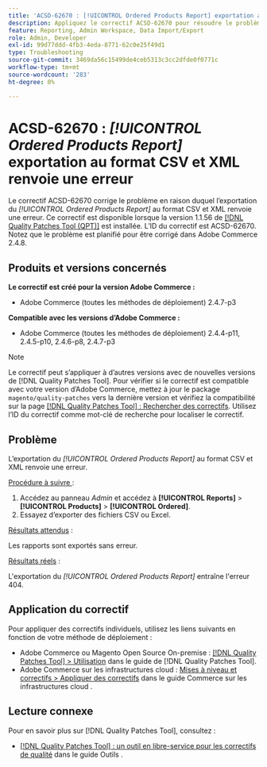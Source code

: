 ```yaml
---
title: 'ACSD-62670 : [!UICONTROL Ordered Products Report] exportation au format CSV et XML renvoie une erreur 404'
description: Appliquez le correctif ACSD-62670 pour résoudre le problème d’Adobe Commerce où l’exportation du [!UICONTROL Ordered Products Report] au format CSV et XML renvoie une erreur.
feature: Reporting, Admin Workspace, Data Import/Export
role: Admin, Developer
exl-id: 99d77ddd-4fb3-4eda-8771-62c0e25f49d1
type: Troubleshooting
source-git-commit: 3469da56c15499de4ceb5313c3cc2dfde0f0771c
workflow-type: tm+mt
source-wordcount: '283'
ht-degree: 0%

---
```


# ACSD-62670 : *[!UICONTROL Ordered Products Report]* exportation au format CSV et XML renvoie une erreur

Le correctif ACSD-62670 corrige le problème en raison duquel l’exportation du *[!UICONTROL Ordered Products Report]* au format CSV et XML renvoie une erreur. Ce correctif est disponible lorsque la version 1.1.56 de [[!DNL Quality Patches Tool (QPT)]](https://experienceleague.adobe.com/docs/commerce-operations/tools/quality-patches-tool/usage.html) est installée. L’ID du correctif est ACSD-62670. Notez que le problème est planifié pour être corrigé dans Adobe Commerce 2.4.8.

## Produits et versions concernés

**Le correctif est créé pour la version Adobe Commerce :**

* Adobe Commerce (toutes les méthodes de déploiement) 2.4.7-p3

**Compatible avec les versions d’Adobe Commerce :**

* Adobe Commerce (toutes les méthodes de déploiement) 2.4.4-p11, 2.4.5-p10, 2.4.6-p8, 2.4.7-p3

>[!NOTE]
>
>Le correctif peut s’appliquer à d’autres versions avec de nouvelles versions de [!DNL Quality Patches Tool]. Pour vérifier si le correctif est compatible avec votre version d’Adobe Commerce, mettez à jour le package `magento/quality-patches` vers la dernière version et vérifiez la compatibilité sur la page [[!DNL Quality Patches Tool] : Rechercher des correctifs](https://experienceleague.adobe.com/tools/commerce-quality-patches/index.html). Utilisez l’ID du correctif comme mot-clé de recherche pour localiser le correctif.

## Problème

L’exportation du *[!UICONTROL Ordered Products Report]* au format CSV et XML renvoie une erreur.

<u>Procédure à suivre </u> :

1. Accédez au panneau *Admin* et accédez à **[!UICONTROL Reports]** > **[!UICONTROL Products]** > **[!UICONTROL Ordered]**.
1. Essayez d’exporter des fichiers CSV ou Excel.

<u>Résultats attendus</u> :

Les rapports sont exportés sans erreur.

<u>Résultats réels</u> :

L&#39;exportation du *[!UICONTROL Ordered Products Report]* entraîne l&#39;erreur 404.

## Application du correctif

Pour appliquer des correctifs individuels, utilisez les liens suivants en fonction de votre méthode de déploiement :

* Adobe Commerce ou Magento Open Source On-premise : [[!DNL Quality Patches Tool] > Utilisation](/help/tools/quality-patches-tool/usage.md) dans le guide de [!DNL Quality Patches Tool].
* Adobe Commerce sur les infrastructures cloud : [Mises à niveau et correctifs > Appliquer des correctifs](https://experienceleague.adobe.com/docs/commerce-cloud-service/user-guide/develop/upgrade/apply-patches.html) dans le guide Commerce sur les infrastructures cloud .

## Lecture connexe

Pour en savoir plus sur [!DNL Quality Patches Tool], consultez :

* [[!DNL Quality Patches Tool] : un outil en libre-service pour les correctifs de qualité](/help/tools/quality-patches-tool/quality-patches-tool-to-self-serve-quality-patches.md) dans le guide Outils .

